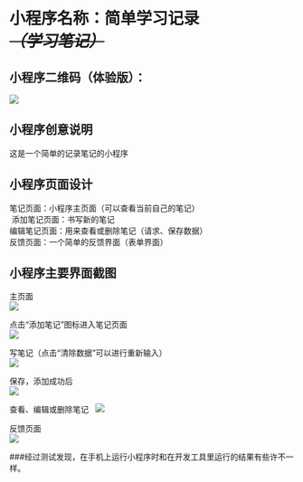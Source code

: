 # 小程序名称：简单学习记录  *~~（学习笔记）~~*

## 小程序二维码（体验版）：
![](https://github.com/sk-2017/web-wechat-2017/blob/master/1514080901228/images/%E4%BA%8C%E7%BB%B4%E7%A0%81%E4%BD%93%E9%AA%8C%E7%89%88.jpg)

## 小程序创意说明
这是一个简单的记录笔记的小程序

## 小程序页面设计
  笔记页面：小程序主页面（可以查看当前自己的笔记）  
  添加笔记页面：书写新的笔记  
  编辑笔记页面：用来查看或删除笔记（请求、保存数据）  
  反馈页面：一个简单的反馈界面（表单界面）  

## 小程序主要界面截图
主页面  
![](https://github.com/sk-2017/web-wechat-2017/blob/master/1514080901228/images/%E4%B8%BB%E9%A1%B5%E9%9D%A2.png)

点击“添加笔记”图标进入笔记页面  
![](https://github.com/sk-2017/web-wechat-2017/blob/master/1514080901228/images/%E7%AC%94%E8%AE%B0%E9%A1%B5%E9%9D%A2.png)

写笔记（点击“清除数据”可以进行重新输入）  
![](https://github.com/sk-2017/web-wechat-2017/blob/master/1514080901228/images/%E5%86%99%E7%AC%94%E8%AE%B0.png)

保存，添加成功后  
![](https://github.com/sk-2017/web-wechat-2017/blob/master/1514080901228/images/%E6%B7%BB%E5%8A%A0%E6%88%90%E5%8A%9F.png)  

查看、编辑或删除笔记    
![](https://github.com/sk-2017/web-wechat-2017/blob/master/1514080901228/images/%E7%BC%96%E8%BE%91%E6%9F%A5%E7%9C%8B%E7%AC%94%E8%AE%B0.png)  

反馈页面  
![](https://github.com/sk-2017/web-wechat-2017/blob/master/1514080901228/images/%E5%8F%8D%E9%A6%88%E9%A1%B5%E9%9D%A2.png)

###经过测试发现，在手机上运行小程序时和在开发工具里运行的结果有些许不一样。  
